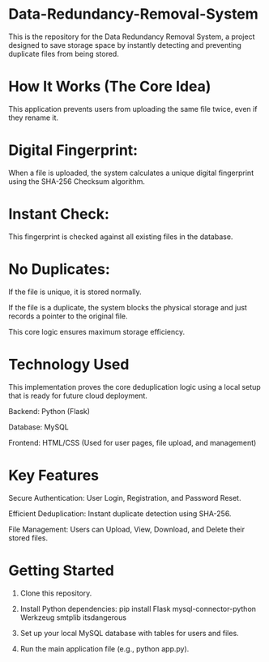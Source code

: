 # Data-Redundancy-Removal-System

This is the repository for the Data Redundancy Removal System, a project designed to save storage space by instantly detecting and preventing duplicate files from being stored.

# How It Works (The Core Idea)

This application prevents users from uploading the same file twice, even if they rename it.

# Digital Fingerprint:
When a file is uploaded, the system calculates a unique digital fingerprint using the SHA-256 Checksum algorithm.

# Instant Check:
This fingerprint is checked against all existing files in the database.

# No Duplicates:

If the file is unique, it is stored normally.

If the file is a duplicate, the system blocks the physical storage and just records a pointer to the original file.

This core logic ensures maximum storage efficiency.

 # Technology Used

This implementation proves the core deduplication logic using a local setup that is ready for future cloud deployment.

Backend: Python (Flask)

Database: MySQL

Frontend: HTML/CSS (Used for user pages, file upload, and management)

# Key Features

Secure Authentication: User Login, Registration, and Password Reset.

Efficient Deduplication: Instant duplicate detection using SHA-256.

File Management: Users can Upload, View, Download, and Delete their stored files.

# Getting Started

1. Clone this repository.

2. Install Python dependencies: pip install Flask mysql-connector-python Werkzeug smtplib itsdangerous

3. Set up your local MySQL database with tables for users and files.

4. Run the main application file (e.g., python app.py).
